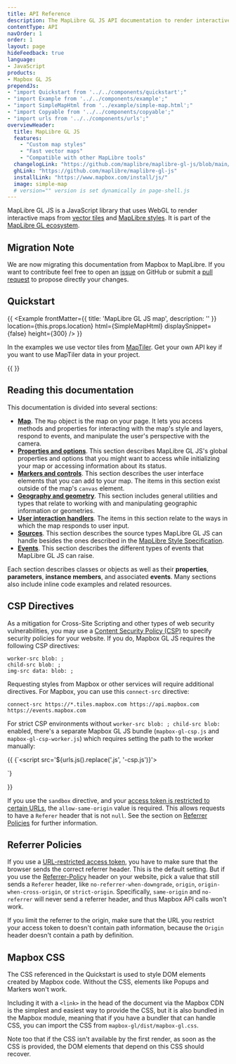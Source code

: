 ```yaml
---
title: API Reference
description: The MapLibre GL JS API documentation to render interactive maps from vector tiles and MapLibre styles.
contentType: API
navOrder: 1
order: 1
layout: page
hideFeedback: true
language:
- JavaScript
products:
- Mapbox GL JS
prependJs:
- "import Quickstart from '../../components/quickstart';"
- "import Example from '../../components/example';"
- "import SimpleMapHtml from '../example/simple-map.html';"
- "import Copyable from '../../components/copyable';"
- "import urls from '../../components/urls';"
overviewHeader:
  title: MapLibre GL JS
  features:
    - "Custom map styles"
    - "Fast vector maps"
    - "Compatible with other MapLibre tools"
  changelogLink: "https://github.com/maplibre/maplibre-gl-js/blob/main/CHANGELOG.md"
  ghLink: "https://github.com/maplibre/maplibre-gl-js"
  installLink: "https://www.mapbox.com/install/js/"
  image: simple-map
  # version="" version is set dynamically in page-shell.js
---
```


MapLibre GL JS is a JavaScript library that uses WebGL to render interactive maps from [vector tiles](https://docs.mapbox.com/help/glossary/vector-tiles/) and [MapLibre styles](https://maplibre.org/maplibre-gl-js-docs/style-spec/). It is part of the [MapLibre GL ecosystem](https://github.com/maplibre).


## Migration Note

We are now migrating this documentation from Mapbox to MapLibre. If you want to contribute feel free to open an [issue](https://github.com/maplibre/maplibre-gl-js-docs/issues) on GitHub or submit a [pull request](https://github.com/maplibre/maplibre-gl-js-docs/pulls) to propose directly your changes.


## Quickstart

{{
    <Example
        frontMatter={{
          title: 'MapLibre GL JS map',
          description: ''
        }}
        location={this.props.location}
        html={SimpleMapHtml}
        displaySnippet={false}
        height={300}
    />
}}

In the examples we use vector tiles from [MapTiler](https://maptiler.com). Get your own API key if you want to use MapTiler data in your project.

{{
<Quickstart />
}}


## Reading this documentation

This documentation is divided into several sections:

* [**Map**](https://maplibre.org/maplibre-gl-js-docs/api/map/). The `Map` object is the map on your page. It lets you access methods and properties for interacting with the map's style and layers, respond to events, and manipulate the user's perspective with the camera.
* [**Properties and options**](https://maplibre.org/maplibre-gl-js-docs/api/properties/). This section describes MapLibre GL JS's global properties and options that you might want to access while initializing your map or accessing information about its status.
* [**Markers and controls**](https://maplibre.org/maplibre-gl-js-docs/api/markers/). This section describes the user interface elements that you can add to your map. The items in this section exist outside of the map's `canvas` element.
* [**Geography and geometry**](https://maplibre.org/maplibre-gl-js-docs/api/geography/). This section includes general utilities and types that relate to working with and manipulating geographic information or geometries.
* [**User interaction handlers**](https://maplibre.org/maplibre-gl-js-docs/api/handlers/). The items in this section relate to the ways in which the map responds to user input.
* [**Sources**](https://maplibre.org/maplibre-gl-js-docs/api/sources/). This section describes the source types MapLibre GL JS can handle besides the ones described in the [MapLibre Style Specification](https://maplibre.org/maplibre-gl-js-docs/style-spec/).
* [**Events**](https://maplibre.org/maplibre-gl-js-docs/api/events/). This section describes the different types of events that MapLibre GL JS can raise.

Each section describes classes or objects as well as their **properties**, **parameters**, **instance members**, and associated **events**. Many sections also include inline code examples and related resources.


## CSP Directives

As a mitigation for Cross-Site Scripting and other types of web security vulnerabilities, you may use a [Content Security Policy (CSP)](https://developer.mozilla.org/en-US/docs/Web/Security/CSP) to specify security policies for your website. If you do, Mapbox GL JS requires the following CSP directives:

```
worker-src blob: ;
child-src blob: ;
img-src data: blob: ;
```

Requesting styles from Mapbox or other services will require additional directives. For Mapbox, you can use this `connect-src` directive:

```
connect-src https://*.tiles.mapbox.com https://api.mapbox.com https://events.mapbox.com
```

For strict CSP environments without `worker-src blob: ; child-src blob:` enabled, there's a separate Mapbox GL JS bundle (`mapbox-gl-csp.js` and `mapbox-gl-csp-worker.js`) which requires setting the path to the worker manually:

{{
<Copyable lang="html">{`<script src='${urls.js().replace('.js', '-csp.js')}'></script>
<script>
mapboxgl.workerUrl = "${urls.js().replace('.js', '-csp-worker.js')}";
...
</script>`}</Copyable>
}}

If you use the `sandbox` directive, and your [access token is restricted to certain URLs](https://docs.mapbox.com/accounts/overview/tokens/#url-restrictions), the `allow-same-origin` value is required. This allows requests to have a `Referer` header that is not `null`. See the section on [Referrer Policies](https://maplibre.org/maplibre-gl-js-docs/overview/#referrer-policies) for further information.

## Referrer Policies

If you use a [URL-restricted access token](https://docs.mapbox.com/accounts/overview/tokens/#url-restrictions), you have to make sure that the browser sends the correct referrer header. This is the default setting. But if you use the [Referrer-Policy](https://developer.mozilla.org/en-US/docs/Web/HTTP/Headers/Referrer-Policy) header on your website, pick a value that still sends a `Referer` header, like `no-referrer-when-downgrade`, `origin`, `origin-when-cross-origin`, or `strict-origin`. Specifically, `same-origin` and `no-referrer` will never send a referrer header, and thus Mapbox API calls won't work.

If you limit the referrer to the origin, make sure that the URL you restrict your access token to doesn't contain path information, because the `Origin` header doesn't contain a path by definition.

## Mapbox CSS

The CSS referenced in the Quickstart is used to style DOM elements created by Mapbox code. Without the CSS, elements like Popups and Markers won't work.

Including it with a `<link>` in the head of the document via the Mapbox CDN is the simplest and easiest way to provide the CSS, but it is also bundled in the Mapbox module, meaning that if you have a bundler that can handle CSS, you can import the CSS from `mapbox-gl/dist/mapbox-gl.css`.

Note too that if the CSS isn't available by the first render, as soon as the CSS is provided, the DOM elements that depend on this CSS should recover.
